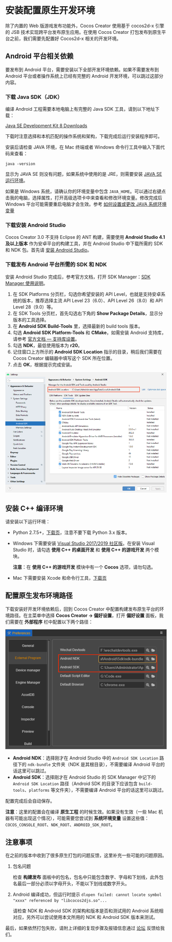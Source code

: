 # 安装配置原生开发环境

除了内置的 Web 版游戏发布功能外，Cocos Creator 使用基于 cocos2d-x 引擎的 JSB 技术实现跨平台发布原生应用。在使用 Cocos Creator 打包发布到原生平台之前，我们需要先配置好 Cocos2d-x 相关的开发环境。

## Android 平台相关依赖

要发布到 Android 平台，需要安装以下全部开发环境依赖。如果不需要发布到 Android 平台或者操作系统上已经有完整的 Android 开发环境，可以跳过这部分内容。

### 下载 Java SDK（JDK）

编译 Android 工程需要本地电脑上有完整的 Java SDK 工具，请到以下地址下载：

[Java SE Development Kit 8 Downloads](http://www.oracle.com/technetwork/java/javase/downloads/jdk8-downloads-2133151.html)

下载时注意选择和本机匹配的操作系统和架构，下载完成后运行安装程序即可。

安装后请检查 JAVA 环境，在 Mac 终端或者 Windows 命令行工具中输入下面代码来查看：

```
java -version
```

显示为 JAVA SE 则没有问题，如果系统中使用的是 JRE，则需要安装 [JAVA SE 运行环境](http://www.oracle.com/technetwork/java/javase/downloads/index.html)。

如果是 Windows 系统，请确认你的环境变量中包含 `JAVA_HOME`。可以通过右键点击我的电脑，选择属性，打开高级选项卡中来查看和修改环境变量。修改完成后 Windows 平台可能需要重启电脑才会生效。参考 [如何设置或更改 JAVA 系统环境变量](https://www.java.com/zh_CN/download/help/path.xml)

### 下载安装 Android Studio

Cocos Creator 3.0 不支持 Eclipse 的 ANT 构建，需要使用 **Android Studio 4.1 及以上版本** 作为安卓平台的构建工具，并在 Android Studio 中下载所需的 SDK 和 NDK 包。首先请 [安装 Android Studio](https://developer.android.google.cn/studio#downloads)。

### 下载发布 Android 平台所需的 SDK 和 NDK

安装 Android Studio 完成后，参考官方文档，打开 SDK Manager：[SDK Manager 使用说明](https://developer.android.google.cn/studio/intro/update.html#sdk-manager)。

1. 在 SDK Platforms 分页栏，勾选你希望安装的 API Level，也就是支持安卓系统的版本，推荐选择主流 API Level 23（6.0）、API Level 26（8.0）和 API Level 28（9.0）等。
2. 在 SDK Tools 分页栏，首先勾选右下角的 **Show Package Details**，显示分版本的工具选择。
3. 在 **Android SDK Build-Tools** 里，选择最新的 build tools 版本。
4. 勾选 **Android SDK Platform-Tools** 和 **CMake**，如需安装 Android 支持库，请参考 [官方文档 — 支持库设置](https://developer.android.google.cn/topic/libraries/support-library/setup)。
5. 勾选 **NDK**，最低使用版本为 **r20**。
6. 记住窗口上方所示的 **Android SDK Location** 指示的目录，稍后我们需要在 Cocos Creator 编辑器中填写这个 SDK 所在位置。
7. 点击 **OK**，根据提示完成安装。

![sdk manager](setup-native-development/sdk-manager.png)

## 安装 C++ 编译环境

请安装以下运行环境：

- Python 2.7.5+，[下载页](https://www.python.org/downloads/)，注意不要下载 Python 3.x 版本。
- Windows 下需要安装 [Visual Studio 2017/2019 社区版](https://www.visualstudio.com/downloads/download-visual-studio-vs)。在安装 Visual Studio 时，请勾选 **使用 C++ 的桌面开发** 和 **使用 C++ 的游戏开发** 两个模块。

  **注意**：在 **使用 C++ 的游戏开发** 模块中有一个 **Cocos** 选项，请勿勾选。

- Mac 下需要安装 Xcode 和命令行工具，[下载页](https://developer.apple.com/xcode/download/)

## 配置原生发布环境路径

下载安装好开发环境依赖后，回到 Cocos Creator 中配置构建发布原生平台的环境路径。在主菜单中选择 **Cocos Creator -> 偏好设置**，打开 **偏好设置** 面板，我们需要在 **外部程序** 栏中配置以下两个路径：

![preference](setup-native-development/sdk.png)

- **Android NDK**：选择刚才在 Android Studio 中的 `Android SDK Location` 路径下的 `ndk-bundle` 文件夹（NDK 是其根目录），不需要编译 Android 平台的话这里可以跳过。
- **Android SDK**：选择刚才在 Android Studio 的 SDK Manager 中记下的 `Android SDK Location` 路径（Android SDK 的目录下应该包含 `build-tools`、`platforms` 等文件夹），不需要编译 Android 平台的话这里可以跳过。

配置完成后会自动保存。

**注意**：这里的配置会在编译 **原生工程** 的时候生效。如果没有生效（一些 Mac 机器有可能出现这个情况），可能需要您尝试到 **系统环境变量** 设置这些值：`COCOS_CONSOLE_ROOT`、`NDK_ROOT`、`ANDROID_SDK_ROOT`。

## 注意事项

在之前的版本中收到了很多原生打包的问题反馈，这里补充一些可能的问题原因。

1. 包名问题

    检查 **构建发布** 面板中的包名，包名中只能包含数字、字母和下划线，此外包名最后一部分必须以字母开头，不能以下划线或数字开头。

2. Android 编译成功，但运行时提示 `dlopen failed: cannot locate symbol "xxxx" referenced by "libcocos2djs.so"...`

    请检查 NDK 和 Android SDK 的架构和版本是否和测试用的 Android 系统相对应，另外可以尝试使用本文所用的 NDK 和 Android SDK 版本来测试。

最后，如果依然打包失败，请附上详细的复现步骤及报错信息通过 [论坛](https://forum.cocos.org/c/58) 反馈给我们。
